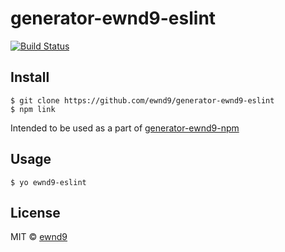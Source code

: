 # generator-ewnd9-eslint

[![Build Status](https://travis-ci.org/ewnd9/generator-ewnd9-eslint.svg?branch=master)](https://travis-ci.org/ewnd9/generator-ewnd9-eslint)

## Install

```
$ git clone https://github.com/ewnd9/generator-ewnd9-eslint
$ npm link
```

Intended to be used as a part of [generator-ewnd9-npm](https://github.com/ewnd9/generator-ewnd9-npm)

## Usage

```
$ yo ewnd9-eslint
```

## License

MIT © [ewnd9](http://ewnd9.com)
